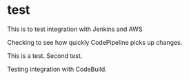# test
This is to test integration with Jenkins and AWS

Checking to see how quickly CodePipeline picks up changes.

This is a test. Second test.

Testing integration with CodeBuild.

